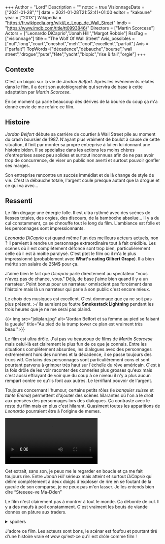 +++
Author = "Lord"
Description = ""
notoc = true
VisionnageDate = ["2021-01-28",""]
date = 2021-01-28T21:52:41+01:00
editor = "kakoune"
year = ["2013"]
Wikipedia = "https://fr.wikipedia.org/wiki/Le_Loup_de_Wall_Street"
Imdb = "https://www.imdb.com/title/tt0993846/"
Directors = ["Martin Scorcese"]
Actors = ["Leonardo DiCaprio","Jonah Hill","Margot Robbie"]
RssTag = ["visionnage"]
title = "The Wolf Of Wall Street"
Avis_possibles = ["nul","long","court","oneshot","meh","cool","excellent","parfait"]
Avis = ["parfait"] 
TopWords=["décadence","débauche","bourse","wall street","drogue","pute","fête","yacht","biopic","rise & fall","orgie"]
+++
## Contexte
C'est un biopic sur la vie de *Jordan Belfort*.
Après les évènements relatés dans le film, il a écrit son autobiographie qui servira de base à cette adaptation par *Martin Scorcese*.

En ce moment ça parle beaucoup des dérives de la bourse du coup ça m'a donné envie de me refaire ce film.

## Histoire
*Jordan Belfort* débute sa carrière de courtier à Wall Street pile au moment du crash boursier de 1987.
N'ayant plus vraiment de boulot à cause de cette situation, il finit par monter sa propre entreprise à lui en lui donnant une histoire bidon.
Il se spécialise dans les actions les moins chères d'entreprises assez peu solides et surtout inconnues afin de ne pas avoir trop de concurrence, de viser un public non averti et surtout pouvoir gonfler ses marges.

Son entreprise rencontre un succès immédiat et de là change de style de vie.
C'est la débauche totale, l'argent coule presque autant que la drogue et ce qui va avec…

## Ressenti
Le film dégage une énergie folle.
Il est ultra rythmé avec des scènes de liesses totales, des orgies, des discours, de la bamboche absolue…
Il y a du cul constamment, ça se chnouffe tout le long du film.
L'ambiance est folle et les personnages sont impressionnants.

*Leonardo DiCaprio* est quand même l'un des meilleurs acteurs actuels, non ?
Il parvient à rendre un personnage extraordinaire tout à fait crédible.
Les scènes où il est complètement défoncé sont trop bien, particulièrement celle où il est à moitié paralysé.
C'est ptet le film où il m'a le plus impressionné (probablement avec **What's eating Gilbert Grape**).
Il a bien mérité son salaire de 25M$ pour ça.

J'aime bien le fait que *Dicaprio* parle directement au spectateur "vous n'avez pas de chance, vous."
Déjà, de base j'aime bien quand il y a un narrateur.
Point bonus pour un narrateur omniscient pas forcément dans l'histoire mais là un narrateur qui parle à son public c'est encore mieux.

Le choix des musiques est excellent.
C'est dommage que ça ne soit pas plus présent. :-/
Ils auraient pu foutre **Smokestack Lightning** pendant les trois heures que je ne me serai pas plaind.


{{< img src="joliplan.jpg" alt="Jordan Belfort et sa femme au pied se faisant la gueule" title="Au pied de la trump tower ce plan est vraiment très beau.">}}

Le film est ultra drôle.
J'ai pas vu beaucoup de films de *Martin Scorcese* mais celui-là est clairement le plus fun de ce que je connais.
Entre les situations complètement absurdes, les dialogues avec des personnages extrèmement hors des normes et la décadence, il se passe toujours des trucs wtf.
Certains des personnages sont particulièrement cons et sont pourtant parvenu à grimper très haut sur l'échelle du rêve américain.
C'est à la fois drôle de les voir raconter des conneries plus grosses qu'eux mais c'est aussi effrayant de voir que du coup à ce niveau il n'y a plus aucun rempart contre ce qu'ils font aux autres.
Le terrifiant pouvoir de l'argent.

Toujours concernant l'humour, certains petits rôles (le *banquier suisse* et *tante Emma*) permettent d'ajouter des scènes hilarantes où l'on a le droit aux pensées des personnages lors des dialogues.
Ça contraste avec le reste du film mais en plus c'est hilarant.
Quasiment toutes les apparitions de *Leonardo* pourraient être à l'origine de memes.

<video controls preload="metadata" autoplay loop style="max-width:100%;" alt="extrait où Jonah Hill et Leonardo sont complètement défoncés">
  <source type="video/webm" src="https://lord.re/visionnages/the-wolf-of-wall-street/steve.webm" >
  <p>Steve Madden</p>
</video>

Cet extrait, sans son, je peux me le regarder en boucle et ça me fait toujours rire.
Entre *Jonah Hill* sérieux mais atteint et surtout *DiCaprio* qui délire complètement à deux doigts d'exploser de rire en se foutant de la gueule de son comparse, je ne peux pas m'en lasser.
Je les entends bien dire “Steeeee-ve Ma-Dden”

Le film n'est clairement pas à montrer à tout le monde.
Ça déborde de cul.
Il y a des meufs à poil constamment.
C'est vraiment les bouts de viande donnés en pâture aux traders.

<details><summary>spoilers</summary>

C'est un film de type rise&fall où l'ascencion est rapide mais la chute encore plus rapide.
Au final, le héro n'est pas si immonde que ça.
Certe il a une hygiène de vie déplorable et est particulièrement fier de ses fêtes à la saucisse.
Mais à côté de ça il n'a pas d'accès de violence physique envers sa femme ni envers personne d'autre, il enfume les ptits porteurs et surtout les riches mais bon j'ai envie de dire que quand tu joues en bourse tu fais partit du problème.
Bref, le mec est surtout volage et a su profiter du système et ne connaît au final une chute pas si douloureuse que ça.
La prison semble pas si désagréable avec ses cours de tennis…

À sa sortie, une fois sobre, il continue le business en vendant ses techniques via des séminaires et des bouquins (et des droits pour ce film ^__^).
Et le pire c'est qu'il parvient à très bien en vivre…
C'est une société bien hypocrite quand même.

</details>

J'adore ce film.
Les acteurs sont bons, le scénar est foufou et pourtant tiré d'une histoire vraie et wow qu'est-ce qu'il est drôle comme film !
